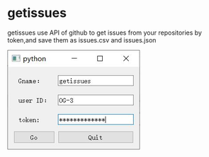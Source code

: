 # getissues
getissues
use API of github to get issues from your repositories by token,and save them as issues.csv and issues.json

![image](https://github.com/OG-3/getissues/blob/main/example.JPG)

